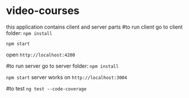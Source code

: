 # video-courses
this application contains client and server parts
#to run client
go to client folder:
`npm install`

`npm start`

open `http://localhost:4200`

#to run server
go to server folder:
`npm install`

`npm start`
server works on `http://localhost:3004`


#to test
`ng test --code-coverage`
